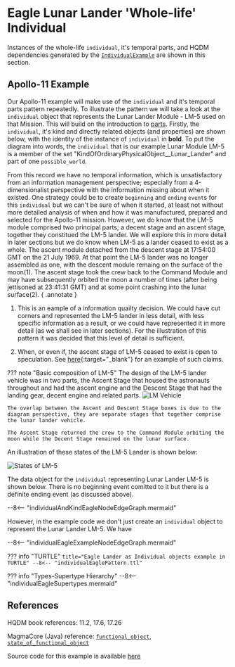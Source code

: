 # Eagle Lunar Lander 'Whole-life' Individual

Instances of the whole-life `individual`, it's temporal parts, and HQDM dependencies generated by the [`IndividualExample`](https://github.com/ClimbingAl/code-for-hqdm-patterns/blob/prefixes/thing/thing/src/main/java/patterns/hqdm/ThingApp.java) are shown in this section.

## Apollo-11 Example

Our Apollo-11 example will make use of the `individual` and it's temporal parts pattern repeatedly.  To illustrate the pattern we will take a look at the `individual` object that represents the Lunar Lander Module - LM-5 used on that Mission.  This will build on the introduction to [parts](../fundamental_elements/parts.md). Firstly, the `individual`, it's kind and directly related objects (and properties) are shown below, with the identity of the instance of `individual` in __bold__.  To put the diagram into words, the `individual` that is our example Lunar Module LM-5 is a member of the set "KindOfOrdinaryPhysicalObject__Lunar_Lander" and part of one `possible_world`.  

From this record we have no temporal information, which is unsatisfactory from an information management perspective; especially from a 4-dimensionalist perspective with the information missing about when it existed.  One strategy could be to create `beginning` and `ending` `event`s for this `individual` but we can't be sure of when it started, at least not without more detailed analysis of when and how it was manufactured, prepared and selected for the Apollo-11 mission.  However, we do know that the LM-5 module comprised two principal parts; a decent stage and an ascent stage, together they constitued the LM-5 lander.  We will explore this in more detail in later sections but we do know when LM-5 as a lander ceased to exist as a whole.  The ascent module detached from the descent stage at 17:54:00 GMT on the 21 July 1969.  At that point the LM-5 lander was no longer assembled as one, with the descent module remaing on the surface of the moon(1).  The ascent stage took the crew back to the Command Module and may have subsequently orbited the moon a number of times (after being jettisoned at 23:41:31 GMT) and at some point crashing into the lunar surface(2).
{ .annotate }

1.  This is an eample of a information quailty decision.  We could have cut corners and represented the LM-5 lander in less detail, with less specific information as a result, or we could have represented it in more detail (as we shall see in later sections).  For the illustration of this pattern it was decided that this level of detail is sufficient.

2.  When, or even if, the ascent stage of LM-5 ceased to exist is open to speculation.  See [here](https://www.discovermagazine.com/technology/new-evidence-suggests-apollo-11s-lunar-ascent-module-could-still-be-orbiting){:target="_blank"} for an example of such claims.

??? note "Basic composition of LM-5"
    The design of the LM-5 lander vehicle was in two parts, the Ascent Stage that housed the astronauts throughout and had the ascent engine and the Descent Stage that had the landing gear, decent engine and related parts.  ![LM Vehicle](../extras/source-images/LM5-stages.png)

    The overlap between the Ascent and Descent Stage boxes is due to the diagram perspective, they are separate stages that together comprise the lunar lander vehicle.
    
    The Ascent Stage returned the crew to the Command Module orbiting the moon while the Decent Stage remained on the lunar surface.

An illustration of these states of the LM-5 Lander is shown below:

![States of LM-5](../extras/source-images/individualEagle.svg)

The data object for the `individual` representing Lunar Lander LM-5 is shown below.  There is no beginning event comitted to it but there is a definite ending event (as discussed above).

--8<-- "individualAndKindEagleNodeEdgeGraph.mermaid"

However, in the example code we don't just create an `individual` object to represent the Lunar Lander LM-5.  We have 

--8<-- "individualEagleExampleNodeEdgeGraph.mermaid"

??? info "TURTLE"
    ``` title="Eagle Lander as Individual objects example in TURTLE"
    --8<-- "individualEaglePattern.ttl"
    ```

??? info "Types-Supertype Hierarchy"
    --8<-- "individualEagleSupertypes.mermaid"

## References

HQDM book references: 11.2, 17.6, 17.26

MagmaCore (Java) reference: [`functional_object`](https://github.com/gchq/MagmaCore/blob/main/hqdm/src/main/java/uk/gov/gchq/magmacore/hqdm/model/FunctionalObject.java), [`state_of_functional_object`](https://github.com/gchq/MagmaCore/blob/main/hqdm/src/main/java/uk/gov/gchq/magmacore/hqdm/model/StateOfFunctionalObject.java)

Source code for this example is available [here](https://github.com/ClimbingAl/code-for-hqdm-patterns/blob/main/patterns/src/main/java/patterns/hqdm/individual/IndividualEagleExample.java)


